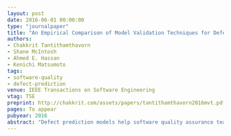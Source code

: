 ```yaml
---
layout: post
date: 2016-06-01 00:00:00
type: "journalpaper"
title: "An Empirical Comparison of Model Validation Techniques for Defect Prediction Models"
authors:
- Chakkrit Tantithamthavorn
- Shane McIntosh
- Ahmed E. Hassan
- Kenichi Matsumoto
tags:
- software-quality
- defect-prediction
venue: IEEE Transactions on Software Engineering
vtag: TSE
preprint: http://chakkrit.com/assets/papers/tantithamthavorn2016mvt.pdf
pages: To appear
pubyear: 2016
abstract: "Defect prediction models help software quality assurance teams to allocate their limited resources to the most defect-prone modules. Model validation techniques, such as k-fold cross-validation, use historical data to estimate how well a model will perform in the future. However, little is known about how accurate the estimates of model validation techniques tend to be. In this paper, we investigate the bias and variance of model validation techniques in the domain of defect prediction. Analysis of 101 public defect datasets suggests that 77% of them are highly susceptible to producing unstable results—selecting an appropriate model validation technique is a critical experimental design choice. Based on an analysis of 256 studies in the defect prediction literature, we select the 12 most commonly adopted model validation techniques for evaluation. Through a case study of 18 systems, we find that single-repetition holdout validation tends to produce estimates with 46%-229% more bias and 53%-863% more variance than the top-ranked model validation techniques. On the other hand, out-of-sample bootstrap validation yields the best balance between the bias and variance of estimates in the context of our study. Therefore, we recommend that future defect prediction studies avoid single-repetition holdout validation, and instead, use out-of-sample bootstrap validation."
---
```


